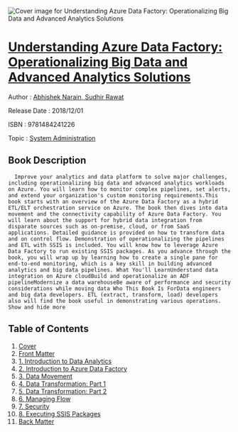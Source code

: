 ![Cover image for Understanding Azure Data Factory: Operationalizing Big Data and Advanced Analytics Solutions](https://imgdetail.ebookreading.net/cover/cover/system_admin/EB9781484241226.jpg)

[Understanding Azure Data Factory: Operationalizing Big Data and Advanced Analytics Solutions](https://ebookreading.net/view/book/Understanding+Azure+Data+Factory%3A+Operationalizing+Big+Data+and+Advanced+Analytics+Solutions-EB9781484241226_1.html "Understanding Azure Data Factory: Operationalizing Big Data and Advanced Analytics Solutions")
====================================================================================================================

Author : [Abhishek Narain](https://ebookreading.net/search/author/Abhishek+Narain),[ Sudhir Rawat](https://ebookreading.net/search/author/+Sudhir+Rawat)

Release Date : 2018/12/01

ISBN : 9781484241226

Topic : [System Administration](https://ebookreading.net/search/category/system-administration)

Book Description
-----------------

      Improve your analytics and data platform to solve major challenges, including operationalizing big data and advanced analytics workloads on Azure. You will learn how to monitor complex pipelines, set alerts, and extend your organization's custom monitoring requirements.This book starts with an overview of the Azure Data Factory as a hybrid ETL/ELT orchestration service on Azure. The book then dives into data movement and the connectivity capability of Azure Data Factory. You will learn about the support for hybrid data integration from disparate sources such as on-premise, cloud, or from SaaS applications. Detailed guidance is provided on how to transform data and on control flow. Demonstration of operationalizing the pipelines and ETL with SSIS is included. You will know how to leverage Azure Data Factory to run existing SSIS packages. As you advance through the book, you will wrap up by learning how to create a single pane for end-to-end monitoring, which is a key skill in building advanced analytics and big data pipelines. What You'll LearnUnderstand data integration on Azure cloudBuild and operationalize an ADF pipelineModernize a data warehouseBe aware of performance and security considerations while moving data Who This Book Is ForData engineers and big data developers. ETL (extract, transform, load) developers also will find the book useful in demonstrating various operations.           Show and hide more                
Table of Contents
-----------------

1. [Cover](https://ebookreading.net/view/book/Understanding+Azure+Data+Factory%3A+Operationalizing+Big+Data+and+Advanced+Analytics+Solutions-EB9781484241226_1.html)
1. [Front Matter](https://ebookreading.net/view/book/Understanding+Azure+Data+Factory%3A+Operationalizing+Big+Data+and+Advanced+Analytics+Solutions-EB9781484241226_2.html)
1. [1. Introduction to Data Analytics](https://ebookreading.net/view/book/Understanding+Azure+Data+Factory%3A+Operationalizing+Big+Data+and+Advanced+Analytics+Solutions-EB9781484241226_3.html)
1. [2. Introduction to Azure Data Factory](https://ebookreading.net/view/book/Understanding+Azure+Data+Factory%3A+Operationalizing+Big+Data+and+Advanced+Analytics+Solutions-EB9781484241226_4.html)
1. [3. Data Movement](https://ebookreading.net/view/book/Understanding+Azure+Data+Factory%3A+Operationalizing+Big+Data+and+Advanced+Analytics+Solutions-EB9781484241226_5.html)
1. [4. Data Transformation: Part 1](https://ebookreading.net/view/book/Understanding+Azure+Data+Factory%3A+Operationalizing+Big+Data+and+Advanced+Analytics+Solutions-EB9781484241226_6.html)
1. [5. Data Transformation: Part 2](https://ebookreading.net/view/book/Understanding+Azure+Data+Factory%3A+Operationalizing+Big+Data+and+Advanced+Analytics+Solutions-EB9781484241226_7.html)
1. [6. Managing Flow](https://ebookreading.net/view/book/Understanding+Azure+Data+Factory%3A+Operationalizing+Big+Data+and+Advanced+Analytics+Solutions-EB9781484241226_8.html)
1. [7. Security](https://ebookreading.net/view/book/Understanding+Azure+Data+Factory%3A+Operationalizing+Big+Data+and+Advanced+Analytics+Solutions-EB9781484241226_9.html)
1. [8. Executing SSIS Packages](https://ebookreading.net/view/book/Understanding+Azure+Data+Factory%3A+Operationalizing+Big+Data+and+Advanced+Analytics+Solutions-EB9781484241226_10.html)
1. [Back Matter](https://ebookreading.net/view/book/Understanding+Azure+Data+Factory%3A+Operationalizing+Big+Data+and+Advanced+Analytics+Solutions-EB9781484241226_11.html)
